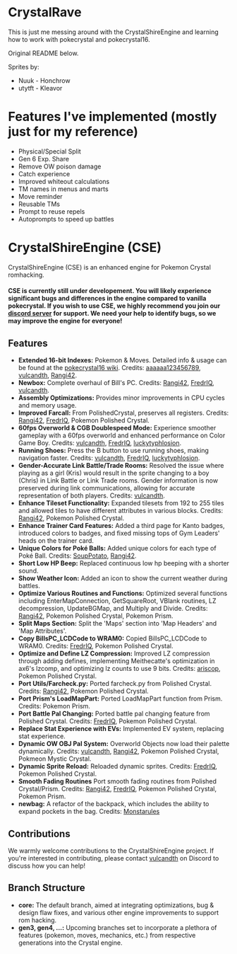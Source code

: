 # CrystalRave

This is just me messing around with the CrystalShireEngine and learning how to work with pokecrystal and pokecrystal16.

Original README below.

Sprites by:
- Nuuk - Honchrow
- utytft - Kleavor

# Features I've implemented (mostly just for my reference)

- Physical/Special Split
- Gen 6 Exp. Share
- Remove OW poison damage
- Catch experience
- Improved whiteout calculations
- TM names in menus and marts
- Move reminder
- Reusable TMs
- Prompt to reuse repels
- Autoprompts to speed up battles

# CrystalShireEngine (CSE)

CrystalShireEngine (CSE) is an enhanced engine for Pokemon Crystal romhacking.

#### CSE is currently still **under developement**. You will likely experience significant bugs and differences in the engine compared to vanilla pokecrystal. If you wish to use CSE, we highly recommend you join our [discord server](https://discord.gg/dvpf6wcqMn) for support. We need your help to identify bugs, so we may improve the engine for everyone!

## Features

- **Extended 16-bit Indexes:** Pokemon & Moves. Detailed info & usage can be found at the [pokecrystal16 wiki](https://github.com/vulcandth/pokecrystal16/wiki). Credits: [aaaaaa123456789](https://github.com/aaaaaa123456789), [vulcandth](https://github.com/vulcandth), [Rangi42](https://github.com/Rangi42).
- **Newbox:** Complete overhaul of Bill's PC. Credits: [Rangi42](https://github.com/Rangi42), [FredrIQ](https://github.com/FredrIQ), [vulcandth](https://github.com/vulcandth).
- **Assembly Optimizations:** Provides minor improvements in CPU cycles and memory usage.
- **Improved Farcall:** From PolishedCrystal, preserves all registers. Credits: [Rangi42](https://github.com/Rangi42), [FredrIQ](https://github.com/FredrIQ), Pokemon Polished Crystal.
- **60fps Overworld & CGB Doublespeed Mode:** Experience smoother gameplay with a 60fps overworld and enhanced performance on Color Game Boy. Credits: [vulcandth](https://github.com/vulcandth), [FredrIQ](https://github.com/FredrIQ), [luckytyphlosion](https://github.com/luckytyphlosion).
- **Running Shoes:** Press the B button to use running shoes, making navigation faster. Credits: [vulcandth](https://github.com/vulcandth), [FredrIQ](https://github.com/FredrIQ), [luckytyphlosion](https://github.com/luckytyphlosion).
- **Gender-Accurate Link Battle/Trade Rooms:** Resolved the issue where playing as a girl (Kris) would result in the sprite changing to a boy (Chris) in Link Battle or Link Trade rooms. Gender information is now preserved during link communications, allowing for accurate representation of both players. Credits: [vulcandth](https://github.com/vulcandth).
- **Enhance Tileset Functionality:** Expanded tilesets from 192 to 255 tiles and allowed tiles to have different attributes in various blocks. Credits: [Rangi42](https://github.com/Rangi42), Pokemon Polished Crystal.
- **Enhance Trainer Card Features:** Added a third page for Kanto badges, introduced colors to badges, and fixed missing tops of Gym Leaders' heads on the trainer card.
- **Unique Colors for Poké Balls:** Added unique colors for each type of Poké Ball. Credits: [SoupPotato](https://github.com/SoupPotato), [Rangi42](https://github.com/Rangi42).
- **Short Low HP Beep:** Replaced continuous low hp beeping with a shorter sound.
- **Show Weather Icon:** Added an icon to show the current weather during battles.
- **Optimize Various Routines and Functions:** Optimized several functions including EnterMapConnection, GetSquareRoot, VBlank routines, LZ decompression, UpdateBGMap, and Multiply and Divide. Credits: [Rangi42](https://github.com/Rangi42), Pokemon Polished Crystal, Pokemon Prism.
- **Split Maps Section:** Split the 'Maps' section into 'Map Headers' and 'Map Attributes'.
- **Copy BillsPC_LCDCode to WRAM0:** Copied BillsPC_LCDCode to WRAM0. Credits: [FredrIQ](https://github.com/FredrIQ), Pokemon Polished Crystal.
- **Optimize and Define LZ Compression:** Improved LZ compression through adding defines, implementing Meithecatte's optimization in ax6's lzcomp, and optimizing lz counts to use 9 bits. Credits: [ariscop](https://github.com/ariscop), Pokemon Polished Crystal.
- **Port Utils/Farcheck.py:** Ported farcheck.py from Polished Crystal. Credits: [Rangi42](https://github.com/Rangi42), Pokemon Polished Crystal.
- **Port Prism's LoadMapPart:** Ported LoadMapPart function from Prism. Credits: Pokemon Prism.
- **Port Battle Pal Changing:** Ported battle pal changing feature from Polished Crystal. Credits: [FredrIQ](https://github.com/FredrIQ), Pokemon Polished Crystal.
- **Replace Stat Experience with EVs:** Implemented EV system, replacing stat experience.
- **Dynamic OW OBJ Pal System:** Overworld Objects now load their palette dynamically. Credits: [vulcandth](https://github.com/vulcandth), [Rangi42](https://github.com/Rangi42), Pokemon Polished Crystal, Pokmeon Mystic Crystal.
- **Dynamic Sprite Reload:** Reloaded dynamic sprites. Credits: [FredrIQ](https://github.com/FredrIQ), Pokemon Polished Crystal.
- **Smooth Fading Routines** Port smooth fading routines from Polished Crystal/Prism. Credits: [Rangi42](https://github.com/Rangi42), [FredrIQ](https://github.com/FredrIQ), Pokemon Polished Crystal, Pokemon Prism.
- **newbag:** A refactor of the backpack, which includes the ability to expand pockets in the bag. Credits: [Monstarules](https://github.com/Monstarules)

## Contributions

We warmly welcome contributions to the CrystalShireEngine project. If you're interested in contributing, please contact [vulcandth](https://github.com/vulcandth) on Discord to discuss how you can help!

## Branch Structure

- **core:** The default branch, aimed at integrating optimizations, bug & design flaw fixes, and various other engine improvements to support rom hacking.
- **gen3, gen4, ...:** Upcoming branches set to incorporate a plethora of features (pokemon, moves, mechanics, etc.) from respective generations into the Crystal engine.
